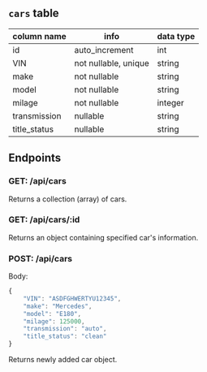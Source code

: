 ## `cars` table

| column name  | info                 | data type |
| ------------ | -------------------- | --------- |
| id           | auto_increment       | int       |
| VIN          | not nullable, unique | string    |
| make         | not nullable         | string    |
| model        | not nullable         | string    |
| milage       | not nullable         | integer   |
| transmission | nullable             | string    |
| title_status | nullable             | string    |

## Endpoints

### GET: /api/cars

Returns a collection (array) of cars.

### GET: /api/cars/:id

Returns an object containing specified car's information.

### POST: /api/cars

Body:

```javascript
{
	"VIN": "ASDFGHWERTYU12345",
	"make": "Mercedes",
	"model": "E180",
	"milage": 125000,
	"transmission": "auto",
	"title_status": "clean"
}
```

Returns newly added car object.
